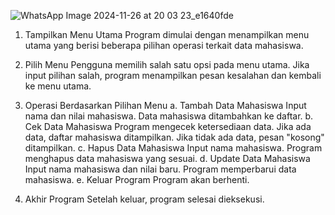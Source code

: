![WhatsApp Image 2024-11-26 at 20 03 23_e1640fde](https://github.com/user-attachments/assets/3b364af8-3872-493c-90ef-d09c23692939)





1. Tampilkan Menu Utama
Program dimulai dengan menampilkan menu utama yang berisi beberapa pilihan operasi terkait data mahasiswa.

2. Pilih Menu
Pengguna memilih salah satu opsi pada menu utama. Jika input pilihan salah, program menampilkan pesan kesalahan dan kembali ke menu utama.

3. Operasi Berdasarkan Pilihan Menu
a. Tambah Data Mahasiswa
Input nama dan nilai mahasiswa.
Data mahasiswa ditambahkan ke daftar.
b. Cek Data Mahasiswa
Program mengecek ketersediaan data.
Jika ada data, daftar mahasiswa ditampilkan.
Jika tidak ada data, pesan "kosong" ditampilkan.
c. Hapus Data Mahasiswa
Input nama mahasiswa.
Program menghapus data mahasiswa yang sesuai.
d. Update Data Mahasiswa
Input nama mahasiswa dan nilai baru.
Program memperbarui data mahasiswa.
e. Keluar Program
Program akan berhenti.

4. Akhir Program
Setelah keluar, program selesai dieksekusi.
